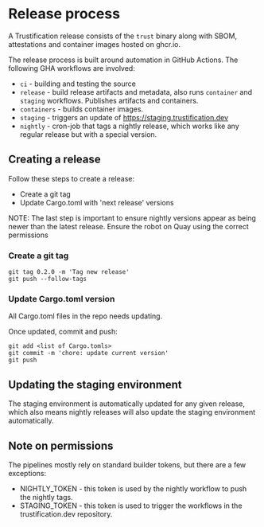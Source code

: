 # Release process

A Trustification release consists of the `trust` binary along with SBOM, attestations and container images hosted on ghcr.io.

The release process is built around automation in GitHub Actions. The following GHA workflows are involved:

* `ci` - building and testing the source
* `release` - build release artifacts and metadata, also runs `container` and `staging` workflows. Publishes artifacts and containers.
* `containers` - builds container images.
* `staging` - triggers an update of https://staging.trustification.dev
* `nightly` - cron-job that tags a nightly release, which works like any regular release but with a special version.

## Creating a release

Follow these steps to create a release:

* Create a git tag
* Update Cargo.toml with 'next release' versions

NOTE: The last step is important to ensure nightly versions appear as being newer than the latest release.
Ensure the robot on Quay using the correct permissions

### Create a git tag 

```shell
git tag 0.2.0 -m 'Tag new release'
git push --follow-tags
```


### Update Cargo.toml version

All Cargo.toml files in the repo needs updating.

Once updated, commit and push:

```shell
git add <list of Cargo.tomls>
git commit -m 'chore: update current version'
git push
```

## Updating the staging environment

The staging environment is automatically updated for any given release, which also means nightly releases will also update the staging environment automatically.

## Note on permissions

The pipelines mostly rely on standard builder tokens, but there are a few exceptions:

* NIGHTLY_TOKEN - this token is used by the nightly workflow to push the nightly tags. 
* STAGING_TOKEN - this token is used to trigger the workflows in the trustification.dev repository.
